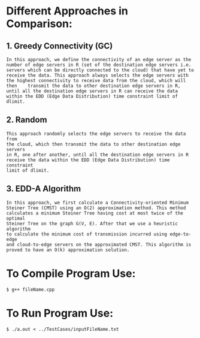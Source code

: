 # Different Approaches in Comparison:
## 1. Greedy Connectivity (GC) 
	In this approach, we define the connectivity of an edge server as the number of edge servers in R (set of the destination edge servers i.e. servers which can be directly connected to the cloud) that have yet to receive the data. This approach always selects the edge servers with the	highest connectivity to receive data from the cloud, which will then	transmit the data to other destination edge servers in R, until all the	destination edge servers in R can receive the data within the EDD (Edge	Data Distribution) time constraint limit of dlimit.

## 2. Random 
	This approach randomly selects the edge servers to receive the data from
	the cloud, which then transmit the data to other destination edge servers
	in R, one after another, until all the destination edge servers in R
	receive the data within the EDD (Edge Data Distribution) time constraint
	limit of dlimit.

## 3. EDD-A Algorithm
	In this approach, we first calculate a Connectivity-oriented Minimum
	Steiner Tree (CMST) using an O(2) approximation method. This method
	calculates a minimum Steiner Tree having cost at most twice of the optimal
	Steiner Tree on the graph G(V, E). After that we use a heuristic algorithm
	to calculate the minimum cost of transmission incurred using edge-to-edge
	and cloud-to-edge servers on the approximated CMST. This algorithm is
	proved to have an O(k) approximation solution.

# To Compile Program Use:
	$ g++ fileName.cpp

# To Run Program Use:
	$ ./a.out < ../TestCases/inputFileName.txt 

